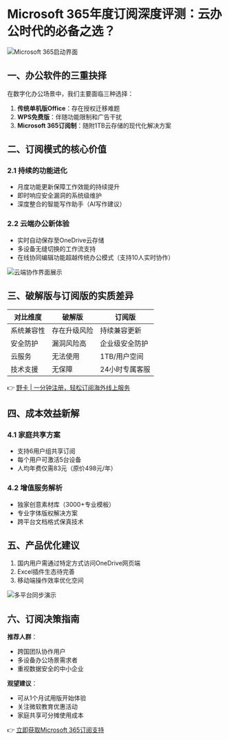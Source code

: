 # Microsoft 365年度订阅深度评测：云办公时代的必备之选？

![Microsoft 365启动界面](https://bbtdd.com/wp-content/uploads/img/01092524498731.webp)

## 一、办公软件的三重抉择
在数字化办公场景中，我们主要面临三种选择：
1. **传统单机版Office**：存在授权迁移难题
2. **WPS免费版**：伴随功能限制和广告干扰
3. **Microsoft 365订阅制**：随附1TB云存储的现代化解决方案

## 二、订阅模式的核心价值
### 2.1 持续的功能进化
- 月度功能更新保障工作效能的持续提升
- 即时响应安全漏洞的系统级维护
- 深度整合的智能写作助手（AI写作建议）

### 2.2 云端办公新体验
- 实时自动保存至OneDrive云存储
- 多设备无缝切换的工作流支持
- 在线协同编辑功能超越传统办公模式（支持10人实时协作）

![云端协作界面展示](https://bbtdd.com/wp-content/uploads/img/3401853524.webp)

## 三、破解版与订阅版的实质差异
| 对比维度      | 破解版              | 订阅版                |
|---------------|--------------------|----------------------|
| 系统兼容性    | 存在升级风险       | 持续兼容更新         |
| 安全防护      | 漏洞风险高         | 企业级安全防护       |
| 云服务        | 无法使用           | 1TB/用户空间         |
| 技术支援      | 无保障             | 24小时专属客服       |

👉 [野卡 | 一分钟注册，轻松订阅海外线上服务](https://bbtdd.com/yeka)

## 四、成本效益新解
### 4.1 家庭共享方案
- 支持6用户组共享订阅
- 每个用户可激活5台设备
- 人均年费仅需83元（原价498元/年）

### 4.2 增值服务解析
- 独家创意素材库（3000+专业模板）
- 专业字体版权解决方案
- 跨平台文档格式保真技术

## 五、产品优化建议
1. 国内用户需通过特定方式访问OneDrive网页端
2. Excel插件生态待完善
3. 移动端操作效率优化空间

![多平台同步演示](https://bbtdd.com/wp-content/uploads/img/9982734856931708.webp)

## 六、订阅决策指南
**推荐人群**：
- 跨国团队协作用户
- 多设备办公场景需求者
- 重视数据安全的中小企业

**观望建议**：
- 可从1个月试用版开始体验
- 关注微软教育优惠活动
- 家庭共享可分摊使用成本

👉 [立即获取Microsoft 365订阅支持](https://bbtdd.com/yeka)